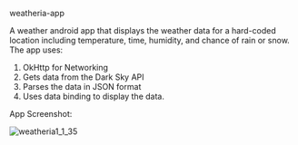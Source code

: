 weatheria-app

A weather android app that displays the weather data for a hard-coded location including temperature, time, humidity, and chance of rain or snow. The app uses:
1. OkHttp for Networking
2. Gets data from the Dark Sky API 
3. Parses the data in JSON format 
4. Uses data binding to display the data. 

App Screenshot:

![weatheria1_1_35](https://user-images.githubusercontent.com/35808377/40146819-a4926f6c-592c-11e8-8ae6-1ec86125838f.jpg)
